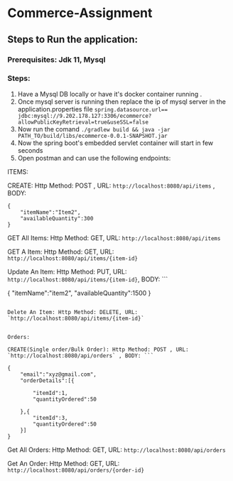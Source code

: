 # Commerce-Assignment

## Steps to Run the application: 

### Prerequisites: Jdk 11, Mysql

### Steps:

1. Have a Mysql DB locally or have it's docker container running .
2. Once mysql server is running then replace the ip of mysql server in the application.properties file `spring.datasource.url== jdbc:mysql://9.202.178.127:3306/ecommerce?allowPublicKeyRetrieval=true&useSSL=false`
3. Now run the comand `./gradlew build && java -jar PATH_TO/build/libs/ecommerce-0.0.1-SNAPSHOT.jar`
4. Now the spring boot's embedded servlet container will start in few seconds
5. Open postman and can use the following endpoints:

ITEMS:

CREATE: Http Method: POST , URL: `http://localhost:8080/api/items` , BODY: 

```
{
	"itemName":"Item2",
	"availableQuantity":300
}

```

GET All Items: Http Method: GET, URL: `http://localhost:8080/api/items`

GET A Item: Http Method: GET, URL: `http://localhost:8080/api/items/{item-id}`

Update An Item: Http Method: PUT, URL: `http://localhost:8080/api/items/{item-id}`, BODY: ```

{
	"itemName":"item2",
	"availableQuantity":1500
}

```

Delete An Item: Http Method: DELETE, URL: `http://localhost:8080/api/items/{item-id}`


Orders:

CREATE(Single order/Bulk Order): Http Method: POST , URL: `http://localhost:8080/api/orders` , BODY: ```

{
	"email":"xyz@gmail.com",
	"orderDetails":[{
		
		"itemId":1,
		"quantityOrdered":50
		
	},{
		"itemId":3,
		"quantityOrdered":50
	}]
}		
```

Get All Orders: Http Method: GET, URL: `http://localhost:8080/api/orders`

Get An Order: Http Method: GET, URL: `http://localhost:8080/api/orders/{order-id}`


